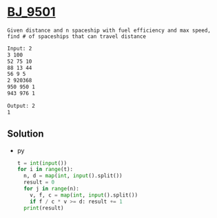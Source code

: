 # [BJ_9501](https://acmicpc.net/problem/9501)

```en
Given distance and n spaceship with fuel efficiency and max speed, find # of spaceships that can travel distance
```

```txt
Input: 2
3 100
52 75 10
88 13 44
56 9 5
2 920368
950 950 1
943 976 1

Output: 2
1
```

## Solution

* py

  ```py
  t = int(input())
  for i in range(t):
    n, d = map(int, input().split())
    result = 0
    for j in range(n):
      v, f, c = map(int, input().split())
      if f / c * v >= d: result += 1
    print(result)
  ```
